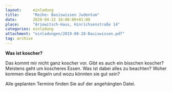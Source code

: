 ```yaml
---
layout:     einladung
title:      "Reihe: Basiswissen Judentum"
date:       2020-04-22 18:00:00+01:00
place:      "Ariowitsch-Haus, Hinrichsenstraße 14"
categories: einladung
attachment: "einladungen/2019-08-28-Basiswissen.pdf"
tag: archive
---
```


**Was ist koscher?**

Das kommt mir nicht ganz koscher vor. Gibt es auch ein bisschen koscher?
Meistens geht um koscheres Essen.
Was ist dabei alles zu beachten? Woher kommen diese Regeln und wozu könnten sie gut sein?

Alle geplanten Termine finden Sie auf der angehängten Datei.

